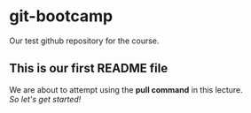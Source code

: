 # git-bootcamp
Our test github repository for the course.
## This is our first README file
We are about to attempt using the **pull command** in this lecture.        
*So let's get started!*
 
